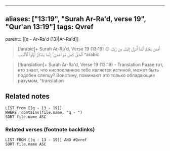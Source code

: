 
---
aliases: ["13:19", "Surah Ar-Ra'd, verse 19", "Qur'an 13:19"]
tags: Qvref
---

parent:: [[q - Ar-Ra'd (13)|Ar-Ra'd]]

> [!arabic]+ Surah Ar-Ra'd, Verse 19 (13:19)
> <span class="quran-arabic">۞ أَفَمَن يَعْلَمُ أَنَّمَآ أُنزِلَ إِلَيْكَ مِن رَّبِّكَ ٱلْحَقُّ كَمَنْ هُوَ أَعْمَىٰٓ ۚ إِنَّمَا يَتَذَكَّرُ أُو۟لُوا۟ ٱلْأَلْبَـٰبِ</span>
^arabic

> [!translation]+ Surah Ar-Ra'd, Verse 19 (13:19) - Translation
> Разве тот, кто знает, что ниспосланное тебе является истиной, может быть подобен слепцу? Воистину, поминают это только обладающие разумом,
^translation



## Related notes
```dataview
LIST from [[q - 13 - 19]]
WHERE !contains(file.name, "q - ")
SORT file.name ASC
```

### Related verses (footnote backlinks)
```dataview
LIST FROM [[q - 13 - 19]] AND #Qvref
SORT file.name ASC
```

